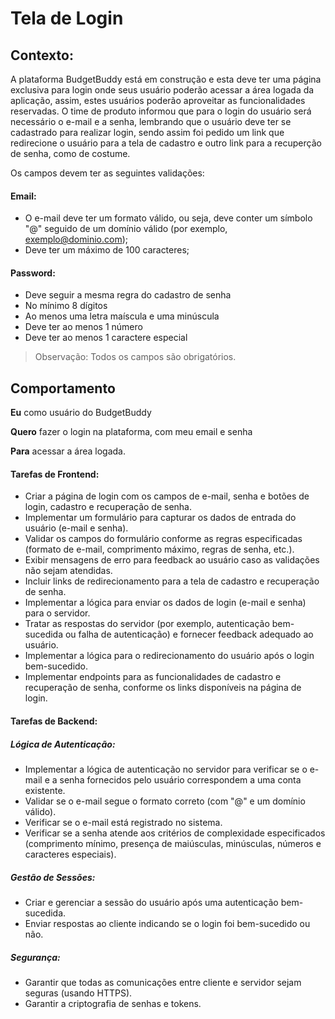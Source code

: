 # Tela de Login

## Contexto:
A plataforma BudgetBuddy está em construção e esta deve ter uma página exclusiva para login onde seus usuário poderão acessar a área logada da aplicação, assim, estes usuários poderão aproveitar as funcionalidades reservadas. O time de produto informou que para o login do usuário será necessário o e-mail e a senha, lembrando que o usuário deve ter se cadastrado para realizar login, sendo assim foi pedido um link que redirecione o usuário para a tela de cadastro e outro link para a recuperção de senha, como de costume.

Os campos devem ter as seguintes validações:

#### Email: 

- O e-mail deve ter um formato válido, ou seja, deve conter um símbolo "@" seguido de um domínio válido (por exemplo, exemplo@dominio.com);
- Deve ter um máximo de 100 caracteres;

#### Password: 

- Deve seguir a mesma regra do cadastro de senha
- No mínimo 8 dígitos
- Ao menos uma letra maíscula e uma minúscula
- Deve ter ao menos 1 número
- Deve ter ao menos 1 caractere especial

> Observação: Todos os campos são obrigatórios.

## Comportamento
__Eu__ como usuário do BudgetBuddy

__Quero__  fazer o login na plataforma, com meu email e senha

__Para__ acessar a área logada.

#### Tarefas de Frontend:

- Criar a página de login com os campos de e-mail, senha e botões de login, cadastro e recuperação de senha.
- Implementar um formulário para capturar os dados de entrada do usuário (e-mail e senha).
- Validar os campos do formulário conforme as regras especificadas (formato de e-mail, comprimento máximo, regras de senha, etc.).
- Exibir mensagens de erro para feedback ao usuário caso as validações não sejam atendidas.
- Incluir links de redirecionamento para a tela de cadastro e recuperação de senha.
- Implementar a lógica para enviar os dados de login (e-mail e senha) para o servidor.
- Tratar as respostas do servidor (por exemplo, autenticação bem-sucedida ou falha de autenticação) e fornecer feedback adequado ao usuário.
- Implementar a lógica para o redirecionamento do usuário após o login bem-sucedido.
- Implementar endpoints para as funcionalidades de cadastro e recuperação de senha, conforme os links disponíveis na página de login.

#### Tarefas de Backend:

##### Lógica de Autenticação:

- Implementar a lógica de autenticação no servidor para verificar se o e-mail e a senha fornecidos pelo usuário correspondem a uma conta existente.
- Validar se o e-mail segue o formato correto (com "@" e um domínio válido).
- Verificar se o e-mail está registrado no sistema.
- Verificar se a senha atende aos critérios de complexidade especificados (comprimento mínimo, presença de maiúsculas, minúsculas, números e caracteres especiais).

##### Gestão de Sessões:

- Criar e gerenciar a sessão do usuário após uma autenticação bem-sucedida.
- Enviar respostas ao cliente indicando se o login foi bem-sucedido ou não.
 
##### Segurança:

- Garantir que todas as comunicações entre cliente e servidor sejam seguras (usando HTTPS).
- Garantir a criptografia de senhas e tokens.
